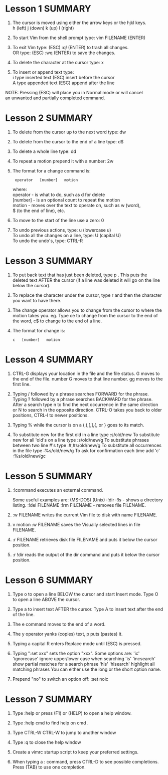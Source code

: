 # Lesson 1 SUMMARY  


  1. The cursor is moved using either the arrow keys or the hjkl keys.  
         h (left)       j (down)       k (up)       l (right)  

  2. To start Vim from the shell prompt type:  vim FILENAME (ENTER)  

  3. To exit Vim type:     (ESC)   :q!   (ENTER)  to trash all changes.  
             OR type:      (ESC)   :wq   (ENTER)  to save the changes.  

  4. To delete the character at the cursor type:  x  

  5. To insert or append text type:  
         i   type inserted text   (ESC)         insert before the cursor  
         A   type appended text   (ESC)         append after the line  

NOTE: Pressing (ESC) will place you in Normal mode or will cancel  
      an unwanted and partially completed command.  






# Lesson 2 SUMMARY  


  1. To delete from the cursor up to the next word type:    dw   
  
  2. To delete from the cursor to the end of a line type:    d$  
  3. To delete a whole line type:    dd  

  4. To repeat a motion prepend it with a number:   2w  
  5. The format for a change command is:  
  
          operator   [number]   motion  
     where:  
       operator - is what to do, such as  d  for delete  
       [number] - is an optional count to repeat the motion  
       motion   - moves over the text to operate on, such as  w (word),  
                  $ (to the end of line), etc.  

  6. To move to the start of the line use a zero:  0  

  7. To undo previous actions, type:           u  (lowercase u)  
     To undo all the changes on a line, type:  U  (capital U)  
     To undo the undo's, type:                 CTRL-R  



# Lesson 3 SUMMARY  


  1. To put back text that has just been deleted, type   p .  This puts the
     deleted text AFTER the cursor (if a line was deleted it will go on the
     line below the cursor).  

  2. To replace the character under the cursor, type   r   and then the
     character you want to have there.  

  3. The change operator allows you to change from the cursor to where the
     motion takes you.  eg. Type  ce  to change from the cursor to the end of
     the word,  c$  to change to the end of a line.  

  4. The format for change is:  

         c   [number]   motion  
         
         
         
# Lesson 4 SUMMARY


  1. CTRL-G  displays your location in the file and the file status.
             G  moves to the end of the file.
     number  G  moves to that line number.
            gg  moves to the first line.

  2. Typing  /  followed by a phrase searches FORWARD for the phrase.
     Typing  ?  followed by a phrase searches BACKWARD for the phrase.
     After a search type  n  to find the next occurrence in the same direction
     or  N  to search in the opposite direction.
     CTRL-O takes you back to older positions, CTRL-I to newer positions.

  3. Typing  %  while the cursor is on a (,),[,],{, or } goes to its match.

  4. To substitute new for the first old in a line type    :s/old/new
     To substitute new for all 'old's on a line type       :s/old/new/g
     To substitute phrases between two line #'s type       :#,#s/old/new/g
     To substitute all occurrences in the file type        :%s/old/new/g
     To ask for confirmation each time add 'c'             :%s/old/new/gc



#  Lesson 5 SUMMARY


  1.  :!command  executes an external command.

      Some useful examples are:
         (MS-DOS)         (Unix)
          :!dir            :!ls            -  shows a directory listing.
          :!del FILENAME   :!rm FILENAME   -  removes file FILENAME.

  2.  :w FILENAME  writes the current Vim file to disk with name FILENAME.

  3.  v  motion  :w FILENAME  saves the Visually selected lines in file
      FILENAME.

  4.  :r FILENAME  retrieves disk file FILENAME and puts it below the
      cursor position.

  5.  :r !dir  reads the output of the dir command and puts it below the
      cursor position.



# Lesson 6 SUMMARY

  1. Type  o  to open a line BELOW the cursor and start Insert mode.
     Type  O  to open a line ABOVE the cursor.

  2. Type  a  to insert text AFTER the cursor.
     Type  A  to insert text after the end of the line.

  3. The  e  command moves to the end of a word.

  4. The  y  operator yanks (copies) text,  p  puts (pastes) it.

  5. Typing a capital  R  enters Replace mode until  (ESC)  is pressed.

  6. Typing ":set xxx" sets the option "xxx".  Some options are:
        'ic' 'ignorecase'       ignore upper/lower case when searching
        'is' 'incsearch'        show partial matches for a search phrase
        'hls' 'hlsearch'        highlight all matching phrases
     You can either use the long or the short option name.

  7. Prepend "no" to switch an option off:   :set noic



# Lesson 7 SUMMARY


  1. Type  :help  or press (F1) or (HELP)  to open a help window.  

  2. Type  :help cmd  to find help on  cmd .  

  3. Type  CTRL-W CTRL-W  to jump to another window  

  4. Type  :q  to close the help window  

  5. Create a vimrc startup script to keep your preferred settings.  

  6. When typing a  :  command, press CTRL-D to see possible completions. Press (TAB) to use one completion.  
